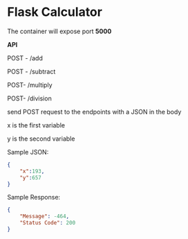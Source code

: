 
# Flask Calculator
The container will expose port **5000**

**API**

POST - /add

POST - /subtract

POST- /multiply

POST- /division

send POST request to the endpoints with a JSON in the body

x is the first variable

y is the second variable

Sample JSON:
```JSON
{
    "x":193,
    "y":657
}
```
Sample Response:
```JSON
{
    "Message": -464,
    "Status Code": 200
}
```
